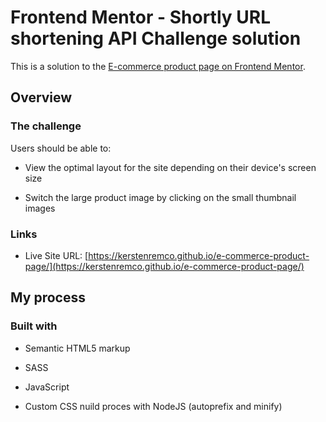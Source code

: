 # Frontend Mentor - Shortly URL shortening API Challenge solution

This is a solution to the [E-commerce product page on Frontend Mentor](https://www.frontendmentor.io/challenges/ecommerce-product-page-UPsZ9MJp6).

## Overview

### The challenge

Users should be able to:

- View the optimal layout for the site depending on their device's screen size

- Switch the large product image by clicking on the small thumbnail images

### Links

- Live Site URL: [https://kerstenremco.github.io/e-commerce-product-page/](https://kerstenremco.github.io/e-commerce-product-page/)

## My process

### Built with

- Semantic HTML5 markup

- SASS

- JavaScript

- Custom CSS nuild proces with NodeJS (autoprefix and minify)
